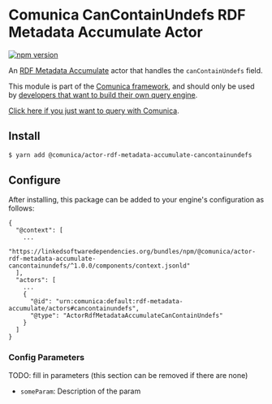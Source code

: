 # Comunica CanContainUndefs RDF Metadata Accumulate Actor

[![npm version](https://badge.fury.io/js/%40comunica%2Factor-rdf-metadata-accumulate-cancontainundefs.svg)](https://www.npmjs.com/package/@comunica/actor-rdf-metadata-accumulate-cancontainundefs)

An [RDF Metadata Accumulate](https://github.com/comunica/comunica/tree/master/packages/bus-rdf-metadata-accumulate) actor that
handles the `canContainUndefs` field.

This module is part of the [Comunica framework](https://github.com/comunica/comunica),
and should only be used by [developers that want to build their own query engine](https://comunica.dev/docs/modify/).

[Click here if you just want to query with Comunica](https://comunica.dev/docs/query/).

## Install

```bash
$ yarn add @comunica/actor-rdf-metadata-accumulate-cancontainundefs
```

## Configure

After installing, this package can be added to your engine's configuration as follows:
```text
{
  "@context": [
    ...
    "https://linkedsoftwaredependencies.org/bundles/npm/@comunica/actor-rdf-metadata-accumulate-cancontainundefs/^1.0.0/components/context.jsonld"  
  ],
  "actors": [
    ...
    {
      "@id": "urn:comunica:default:rdf-metadata-accumulate/actors#cancontainundefs",
      "@type": "ActorRdfMetadataAccumulateCanContainUndefs"
    }
  ]
}
```

### Config Parameters

TODO: fill in parameters (this section can be removed if there are none)

* `someParam`: Description of the param

